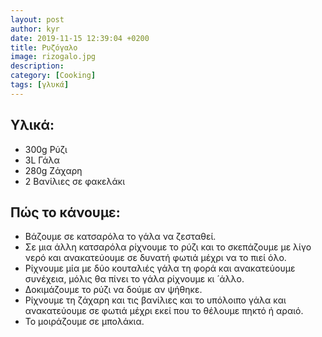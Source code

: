 ```yaml
---
layout: post
author: kyr
date: 2019-11-15 12:39:04 +0200
title: Ρυζόγαλο
image: rizogalo.jpg
description:
category: [Cooking]
tags: [γλυκά]
---
```


## Υλικά:

* 300g Ρύζι
* 3L Γάλα
* 280g Ζάχαρη
* 2 Βανίλιες σε φακελάκι

## Πώς το κάνουμε:

* Βάζουμε σε κατσαρόλα το γάλα να ζεσταθεί. 
* Σε μια άλλη κατσαρόλα ρίχνουμε το ρύζι και το σκεπάζουμε με λίγο νερό και ανακατεύουμε σε δυνατή φωτιά μέχρι να το πιεί όλο. 
* Ρίχνουμε μία με δύο κουταλιές γάλα τη φορά και ανακατεύουμε συνέχεια, μόλις θα πίνει το γάλα ρίχνουμε κι ́ άλλο. 
* Δοκιμάζουμε το ρύζι να δούμε αν ψήθηκε. 
* Ρίχνουμε τη ζάχαρη και τις βανίλιες και το υπόλοιπο γάλα και ανακατεύουμε σε φωτιά μέχρι εκεί που το θέλουμε πηκτό ή αραιό. 
* Το μοιράζουμε σε μπολάκια.
